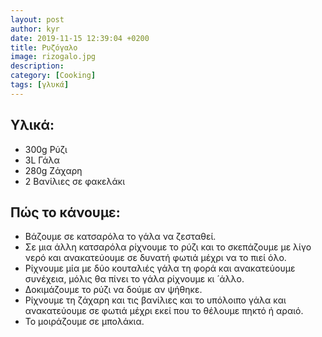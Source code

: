 ```yaml
---
layout: post
author: kyr
date: 2019-11-15 12:39:04 +0200
title: Ρυζόγαλο
image: rizogalo.jpg
description:
category: [Cooking]
tags: [γλυκά]
---
```


## Υλικά:

* 300g Ρύζι
* 3L Γάλα
* 280g Ζάχαρη
* 2 Βανίλιες σε φακελάκι

## Πώς το κάνουμε:

* Βάζουμε σε κατσαρόλα το γάλα να ζεσταθεί. 
* Σε μια άλλη κατσαρόλα ρίχνουμε το ρύζι και το σκεπάζουμε με λίγο νερό και ανακατεύουμε σε δυνατή φωτιά μέχρι να το πιεί όλο. 
* Ρίχνουμε μία με δύο κουταλιές γάλα τη φορά και ανακατεύουμε συνέχεια, μόλις θα πίνει το γάλα ρίχνουμε κι ́ άλλο. 
* Δοκιμάζουμε το ρύζι να δούμε αν ψήθηκε. 
* Ρίχνουμε τη ζάχαρη και τις βανίλιες και το υπόλοιπο γάλα και ανακατεύουμε σε φωτιά μέχρι εκεί που το θέλουμε πηκτό ή αραιό. 
* Το μοιράζουμε σε μπολάκια.
